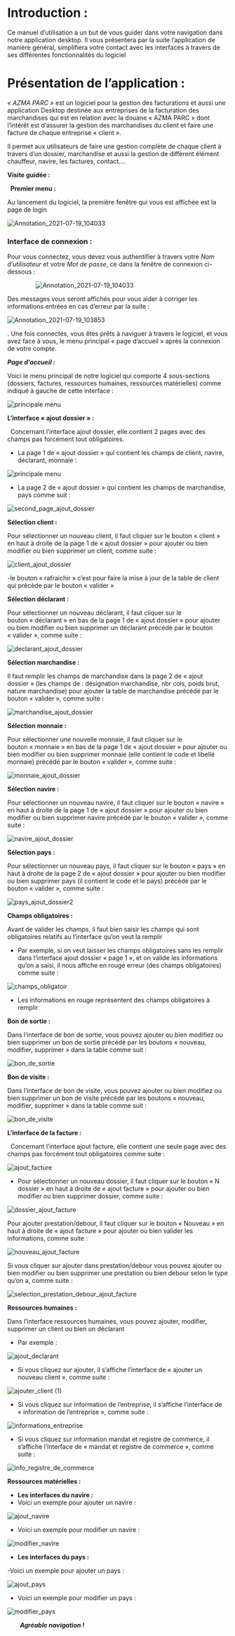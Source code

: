 ﻿# **Introduction :**
Ce manuel d’utilisation a un but de vous guider dans votre navigation dans notre application desktop. Il vous présentera par la suite l’application de manière général, simplifiera votre contact avec les interfaces à travers de ses différentes fonctionnalités du logiciel


# <a name="présentation_de_l’application"></a><a name="_bookmark1"></a>**Présentation de l’application :**
*« AZMA PARC »* est un logiciel pour la gestion des facturations et aussi une application Desktop destinée aux entreprises de la facturation des marchandises qui est en relation avec la douane « AZMA PARC » dont l’intérêt est d’assurer la gestion des marchandises du client et faire une facture de chaque entreprise « client ».

Il permet aux utilisateurs de faire une gestion complète de chaque client à travers d’un dossier, marchandise et aussi la gestion de diffèrent élément chauffeur, navire, les factures, contact….  



**Visite guidée :**

` `**Premier menu :**

Au lancement du logiciel, la première fenêtre qui vous est affichée est la page de login

![](Aspose.Words.8568f960-ee55-496c-8cb0-337ef3d932f1.004.png "Annotation_2021-07-19_104033")

### <a name="visite_guidée"></a><a name="_bookmark2"></a><a name="premier_contact"></a><a name="_bookmark3"></a><a name="premier_menu"></a><a name="_bookmark4"></a><a name="interface_de_connexion"></a><a name="_bookmark5"></a>**Interface de connexion :**

Pour vous connectez, vous devez vous authentifier à travers votre *Nom d’utilisateur* et votre *Mot de passe*, ce dans la fenêtre de connexion ci-dessous :




`         `![](Aspose.Words.8568f960-ee55-496c-8cb0-337ef3d932f1.004.png "Annotation_2021-07-19_104033")


Des messages vous seront affichés pour vous aider à corriger les informations entrées en cas d’erreur par la suite :

![](Aspose.Words.8568f960-ee55-496c-8cb0-337ef3d932f1.005.png "Annotation_2021-07-19_103853")

. Une fois connectés, vous êtes prêts à naviguer à travers le logiciel, et vous avez face à vous, le menu principal « page d’accueil » après la connexion de votre compte.

***Page d’accueil :***

Voici le menu principal de notre logiciel qui comporte 4 sous-sections (dossiers, factures, ressources humaines, ressources matérielles) comme indiqué à gauche de cette interface :

![](principale.png "principale menu")

**L’interface « ajout dossier » :**

` `Concernant l’interface ajout dossier, elle contient 2 pages avec des champs pas forcément tout obligatoires.

- La page 1 de « ajout dossier » qui contient les champs de client, navire, déclarant, monnaie :  

![](principale.png "principale menu")

- La page 2 de « ajout dossier » qui contient les champs de marchandise, pays comme suit :  

![](second_page_ajout_dossier.png "second_page_ajout_dossier")


**Sélection client :**

Pour sélectionner un nouveau client, il faut cliquer sur le bouton « client » en haut à droite de la page 1 de « ajout dossier » pour ajouter ou bien modifier ou bien supprimer un client, comme suite :

![](client_ajout_dossier.png "client_ajout_dossier")

-le bouton « rafraichir » c’est pour faire la mise à jour de la table de client qui précède par le bouton « valider »  


**Sélection déclarant :**

Pour sélectionner un nouveau déclarant, il faut cliquer sur le bouton « déclarant » en bas de la page 1 de « ajout dossier » pour ajouter ou bien modifier ou bien supprimer un déclarant précédé par le bouton « valider », comme suite :

![](declarant_ajout_dossier.png "declarant_ajout_dossier")


**Sélection marchandise :**

Il faut remplir les champs de marchandise dans la page 2 de « ajout dossier » (les champs de : désignation marchandise, nbr cols, poids brut, nature marchandise) pour ajouter la table de marchandise précédé par le bouton « valider », comme suite :

![](marchandise_ajout_dossier.png "marchandise_ajout_dossier")

**Sélection monnaie :**

Pour sélectionner une nouvelle monnaie, il faut cliquer sur le bouton « monnaie » en bas de la page 1 de « ajout dossier » pour ajouter ou bien modifier ou bien supprimer monnaie (elle contient le code et libellé monnaie) précédé par le bouton « valider », comme suite :


![](monnaie_ajout_dossier.png "monnaie_ajout_dossier")

**Sélection navire :**

Pour sélectionner un nouveau navire, il faut cliquer sur le bouton « navire » en haut à droite de la page 1 de « ajout dossier » pour ajouter ou bien modifier ou bien supprimer navire précédé par le bouton « valider », comme suite :

![](navire_ajout_dossier.png "navire_ajout_dossier")

**Sélection pays :**

Pour sélectionner un nouveau pays, il faut cliquer sur le bouton « pays » en haut à droite de la page 2 de « ajout dossier » pour ajouter ou bien modifier ou bien supprimer pays (il contient le code et le pays) précédé par le bouton « valider », comme suite :


![](pays_ajout_dossier2.png "pays_ajout_dossier2")



**Champs obligatoires :**

Avant de valider les champs, il faut bien saisir les champs qui sont obligatoires relatifs au l’interface qu’on veut la remplir 

- Par exemple, si on veut laisser les champs obligatoires sans les remplir dans l’interface ajout dossier « page 1 », et on valide les informations qu’on a saisi, il nous affiche en rouge erreur (des champs obligatoires) comme suite :


![](Aspose.Words.8568f960-ee55-496c-8cb0-337ef3d932f1.015.png "champs_obligatoir")


- Les informations en rouge représentent des champs obligatoires à remplir



**Bon de sortie :**

Dans l’interface de bon de sortie, vous pouvez ajouter ou bien modifiez ou bien supprimer un bon de sortie précédé par les boutons « nouveau, modifier, supprimer » dans la table comme suit :


![](Aspose.Words.8568f960-ee55-496c-8cb0-337ef3d932f1.016.png "bon_de_sortie")




**Bon de visite :**

Dans l’interface de bon de visite, vous pouvez ajouter ou bien modifiez ou bien supprimer un bon de visite précédé par les boutons « nouveau, modifier, supprimer » dans la table comme suit :

![](Aspose.Words.8568f960-ee55-496c-8cb0-337ef3d932f1.017.png "bon_de_visite")



**L’interface de la facture :**

` `Concernant l’interface ajout facture, elle contient une seule page avec des champs pas forcément tout obligatoires comme suite :

![](Aspose.Words.8568f960-ee55-496c-8cb0-337ef3d932f1.018.png "ajout_facture")

- Pour sélectionner un nouveau dossier, il faut cliquer sur le bouton « N dossier » en haut à droite de « ajout facture » pour ajouter ou bien modifier ou bien supprimer dossier, comme suite :

![](Aspose.Words.8568f960-ee55-496c-8cb0-337ef3d932f1.019.png "dossier_ajout_facture")


Pour ajouter prestation/debour, il faut cliquer sur le bouton « Nouveau » en haut à droite de « ajout facture » pour ajouter ou bien valider les informations, comme suite :



![](Aspose.Words.8568f960-ee55-496c-8cb0-337ef3d932f1.020.png "nouveau_ajout_facture")

Si vous cliquer sur ajouter dans prestation/debour vous pouvez ajouter ou bien modifier ou bien supprimer une prestation ou bien debour selon le type qu’on a, comme suite :


![](Aspose.Words.8568f960-ee55-496c-8cb0-337ef3d932f1.021.png "selection_prestation_debour_ajout_facture")

**Ressources humaines :**

Dans l’interface ressources humaines, vous pouvez ajouter, modifier, supprimer un client ou bien un déclarant 

- Par exemple :

![](Aspose.Words.8568f960-ee55-496c-8cb0-337ef3d932f1.022.png "ajout_declarant")

- Si vous cliquez sur ajouter, il s’affiche l’interface de « ajouter un nouveau client », comme suite :

![](Aspose.Words.8568f960-ee55-496c-8cb0-337ef3d932f1.023.png "ajouter_client (1)") 

- Si vous cliquez sur information de l’entreprise, il s’affiche l’interface de « information de l’entreprise », comme suite :

![](Aspose.Words.8568f960-ee55-496c-8cb0-337ef3d932f1.024.png "informations_entreprise")

- Si vous cliquez sur information mandat et registre de commerce, il s’affiche l’interface de « mandat et registre de commerce », comme suite :

![](Aspose.Words.8568f960-ee55-496c-8cb0-337ef3d932f1.025.png "info_registre_de_commerce")

**Ressources matérielles :**

- **Les interfaces du navire :**
- Voici un exemple pour ajouter un navire :

![](Aspose.Words.8568f960-ee55-496c-8cb0-337ef3d932f1.026.png "ajout_navire")

- Voici un exemple pour modifier un navire :

![](Aspose.Words.8568f960-ee55-496c-8cb0-337ef3d932f1.027.png "modifier_navire")


- **Les interfaces du pays :**

-Voici un exemple pour ajouter un pays :

![](Aspose.Words.8568f960-ee55-496c-8cb0-337ef3d932f1.028.png "ajout_pays")

- Voici un exemple pour modifier un pays :

![](Aspose.Words.8568f960-ee55-496c-8cb0-337ef3d932f1.029.png "modifier_pays")

`    `***Agréable navigation !***


